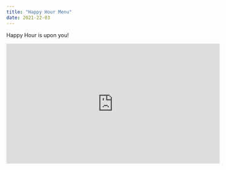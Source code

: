 ```yaml
---
title: "Happy Hour Menu"
date: 2021-22-03
---
```


Happy Hour is upon you!

<iframe width="560" height="315" src="https://www.youtube.com/embed/4n0xNbfJLR8" frameborder="0" allowfullscreen></iframe>